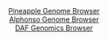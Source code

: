 <div id="Pineapple_Genome_Browser" align="center">
  <a href="https://igv.org/app/?sessionURL=blob:zZNdb5swGIX_i6VWm0TAQICAVE1pmn6lH2oZyZaqQgYMcQO2azvQNMp_n1Nt2s0qNRebJvnCfvXaPuf48Qa0WEjCKIiAY9qeadvAAHLBuhg1vMY3qMESRCWqJTaAwCUWmOYYRBtQIqlQcn.ldy6U4jKyLKJ4r0G0YqZ0TdSgV0ZRJ82cNdaI1TXKmECKCWkdC9Qyi1Rtr8MZ4tzUd7umZxVIIQvVfMGoZBbHtEo7fV76q5RWmLIGp82qVuRNQKr1aI2FWaIvw1k8zHMs5QSvL4qj4eRiOHXHyfzMH82T2_NZ4s8OY1JRpFYCH8UOLuJ8PXD7dwfO6dWkSW7nLe1W3rJKLg7ck8PxCycCyyM7sAd96Hn2QEdDaIFf_ifXepA9nVdZ6Vwn3782wXTuCS7a61OcwFoEL8N3fG8NULN8pUkA.UIEkQ0NF_qG5_i93dQeGBCGOh3BCIgeHg2gBMqXuv1hA9Saa16AxM.rN3QMwESBBYh6IYSBHYaO1w_6MAztrbEBK1H_vWhPk_swgM7Qcfy0JLXSMBeppFyaiFKzzUuzet0zS7kcO0m7vPTLJ02RHlwcj9yTASTlgXN8U929S5IW8PaI2u5HdP0T9j4ixFTZvsDlwbfZ05lsz_Fah4JvprF7SXZhxe2C0z9_th1O.8VTMtEgpft1RS9_ctciQRBVutASSTJSE7We6SRZByLbcTW.IGc10zwCUWWfoAEN24Off2Pqbh.3PwA-">Pineapple Genome Browser</a>
</div>
<div id="Alphonso_Genome_Browser" align="center">
  <a href="https://igv.org/app/?sessionURL=blob:zZNda9swGIX_i6BlA8eW7cSpDWWk3yX9yJIl7lqKeWPLjlpZciXZzgf571PLxm5WaC42BrqQXiS95xw92qCGSEUFRxHybLdnuy6ykFqIdgJlxcgNlEShKAemiIUkyYkkPCUo2qAclIbp.MqcXGhdqchxqK46JfBC2Mq3oYS14NAqOxWlcywYg7mQoIVUzpGERji0aDotmUNV2aa3b_ecDDQ4wKqF4Eo4FeFF0pr7kl.lpCBclCQpa6bpm4DE6DEaMzuHL4N4MkhTotSQrC6zw8HwcjDzT6f358Hx_fT2Ip4G8f6EFhx0LclhcI2LETtf1keiPjmIZwz2vLNimd0N4qdizz_ZP11WVBJ16Pbdgy7uBS420VCekeX_5NoMuqPzdjxUzwpussVF9_rqZnZ2fJ7DFK.HE_GO762FmEhrQwJKF7IfudjycWD1vKDzOnUPLIxDk44UFEUPjxbSEtJns_1hg_SqMrwgRV7qN3QsJGRGJIo6IcZ9Nwy9XrffxWHobq0NqiX7e9GeTcdhH3sDzwuSnDJtYM4SxStlA.d2k.Z2sd4xy6PR.JI396VPGO_6d7eqm41OhPfUeukfs3z9Xqb12_MZox9R9E.o.4gQW893RQ1XK7mez57p.rr_9Vvgj77ns_hC5Iu77rvx7BZNLmQJ2uw3FbP8SVsDkgLXptBQReeUUb2KTYqiRZHr.QZalAomDIVIFvNP2MKW28Off8Ppbx.3PwA-">Alphonso Genome Browser</a>
</div>


<div id="DAF_Genomics_Browser" align="center">
  <a href="https://igv.org/app/?sessionURL=blob:tZFra9swFIb_i6D9ZDuWr7EhDDfN2iy7kAQvLKWEU_s4dmdZniQ3N_LfJ7yOwUYZgw4kIXEu76vznMgTClnxhsTEsahvUUoMIku.WwJra_wIDCWJC6glGkRggQKbDEl8IgVIBeniva4slWplPBjkUJhbbDirMmlJ14LWlLxTJepU07GAwZE3sJNWxplOVjCAui15I_kAsgylNO1Bi812swN9_Ixt.pa4YV2tql51o01oY7lVgHZbNTnu_2LkPyjrVb1JVsukr5_hYZqPktk0.exO0vVNMF6nn25XabC6XFbbBlQncHRo549fjvn4GJTl9XrP2MPNIgT1xG6nF.715WTfVgLliIZ06Nm.59vkbJCaZ51GQLJS0Jh6RugMDcfzzOer6wd6BoJXJL67N4gSkH3V6Xcnog6tBkUkfut6ZgbhIkdBYjOy7ZBGkeN7oWdHET0bJ9KJ.pVJvk0XUWg7ieME1gMwrV9UdT8.LfRn8LUw_tZZ73_F9AjjxRDKpE6SC.fq6sP8MG9nHXtHC.pOXgBlkBc_VnDBQOnQj.czFqi1HsNG_eLinu_P3wE-">DAF Genomics Browser</a>
</div>
